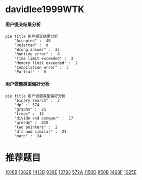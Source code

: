 # davidlee1999WTK

<!-- tabs:start -->



#### **用户提交结果分析**

```mermaid
pie title 用户提交结果分析
    "Accepted" :  48
    "Rejected" :  0
    "Wrong answer" :  35
    "Runtime error" :  8
    "Time limit exceeded" :  3
    "Memory limit exceeded" :  2
    "Compilation error" :  3
    "Partial" :  0
```

#### **用户做题类型偏好分析**

```mermaid
pie title 用户做题类型偏好分析
    "binary search" :  3
    "dp" :  574
    "graphs" :  25
    "trees" :  13
    "divide and conquer" :  17
    "greedy" :  410
    "two pointers" :  2
    "dfs and similar" :  24
    "math" :  24
```



<!-- tabs:end -->
# 推荐题目
[1016B](https://codeforces.com/contest/1016/problem/B)
[1082B](https://codeforces.com/contest/1082/problem/B)
[1413D](https://codeforces.com/contest/1413/problem/D)
[939E](https://codeforces.com/contest/939/problem/E)
[13783](https://codeforces.com/contest/1378/problem/3)
[572A](https://codeforces.com/contest/572/problem/A)
[1150D](https://codeforces.com/contest/1150/problem/D)
[850B](https://codeforces.com/contest/850/problem/B)
[1468F](https://codeforces.com/contest/1468/problem/F)
[1025E](https://codeforces.com/contest/1025/problem/E)
